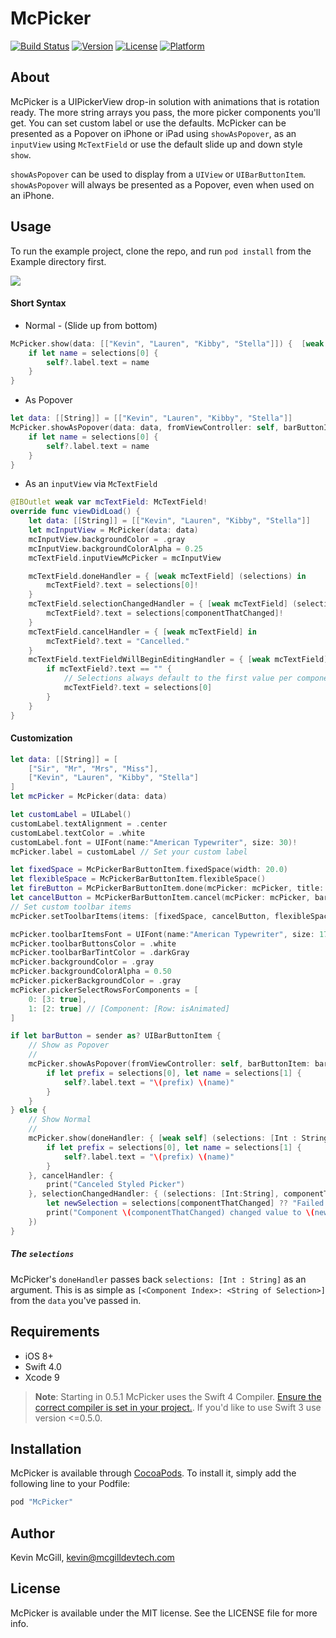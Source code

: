 # McPicker
[![Build Status](https://travis-ci.org/kmcgill88/McPicker-iOS.svg?branch=master)](https://travis-ci.org/kmcgill88/McPicker-iOS)
[![Version](https://img.shields.io/cocoapods/v/McPicker.svg?style=flat)](http://cocoapods.org/pods/McPicker)
[![License](https://img.shields.io/cocoapods/l/McPicker.svg?style=flat)](http://cocoapods.org/pods/McPicker)
[![Platform](https://img.shields.io/cocoapods/p/McPicker.svg?style=flat)](http://cocoapods.org/pods/McPicker)

## About
McPicker is a UIPickerView drop-in solution with animations that is rotation ready. The more string arrays you pass, the more picker components you'll get. You can set custom label or use the defaults. McPicker can be presented as a Popover on iPhone or iPad using `showAsPopover`, as an `inputView` using `McTextField` or use the default slide up and down style `show`.

`showAsPopover` can be used to display from a `UIView` or `UIBarButtonItem`. `showAsPopover` will always be presented as a Popover, even when used on an iPhone.

## Usage
To run the example project, clone the repo, and run `pod install` from the Example directory first.

![](https://mcgilldevtech.com/img/github/mcpicker/mcpicker-1.0.0-3.gif)

#### Short Syntax
- Normal - (Slide up from bottom)
```swift
McPicker.show(data: [["Kevin", "Lauren", "Kibby", "Stella"]]) {  [weak self] (selections: [Int : String]) -> Void in
    if let name = selections[0] {
        self?.label.text = name
    }
}
```
- As Popover
```swift
let data: [[String]] = [["Kevin", "Lauren", "Kibby", "Stella"]]
McPicker.showAsPopover(data: data, fromViewController: self, barButtonItem: sender) { [weak self] (selections: [Int : String]) -> Void in
    if let name = selections[0] {
        self?.label.text = name
    }
}
```
- As an `inputView` via `McTextField`
```swift
@IBOutlet weak var mcTextField: McTextField!
override func viewDidLoad() {
    let data: [[String]] = [["Kevin", "Lauren", "Kibby", "Stella"]]
    let mcInputView = McPicker(data: data)
    mcInputView.backgroundColor = .gray
    mcInputView.backgroundColorAlpha = 0.25
    mcTextField.inputViewMcPicker = mcInputView

    mcTextField.doneHandler = { [weak mcTextField] (selections) in
        mcTextField?.text = selections[0]!
    }
    mcTextField.selectionChangedHandler = { [weak mcTextField] (selections, componentThatChanged) in
        mcTextField?.text = selections[componentThatChanged]!
    }
    mcTextField.cancelHandler = { [weak mcTextField] in
        mcTextField?.text = "Cancelled."
    }
    mcTextField.textFieldWillBeginEditingHandler = { [weak mcTextField] (selections) in
        if mcTextField?.text == "" {
            // Selections always default to the first value per component
            mcTextField?.text = selections[0]
        }
    }
}
```

#### Customization
```swift
let data: [[String]] = [
    ["Sir", "Mr", "Mrs", "Miss"],
    ["Kevin", "Lauren", "Kibby", "Stella"]
]
let mcPicker = McPicker(data: data)

let customLabel = UILabel()
customLabel.textAlignment = .center
customLabel.textColor = .white
customLabel.font = UIFont(name:"American Typewriter", size: 30)!
mcPicker.label = customLabel // Set your custom label

let fixedSpace = McPickerBarButtonItem.fixedSpace(width: 20.0)
let flexibleSpace = McPickerBarButtonItem.flexibleSpace()
let fireButton = McPickerBarButtonItem.done(mcPicker: mcPicker, title: "Fire!!!") // Set custom Text
let cancelButton = McPickerBarButtonItem.cancel(mcPicker: mcPicker, barButtonSystemItem: .cancel) // or system items
// Set custom toolbar items
mcPicker.setToolbarItems(items: [fixedSpace, cancelButton, flexibleSpace, fireButton, fixedSpace])

mcPicker.toolbarItemsFont = UIFont(name:"American Typewriter", size: 17)!
mcPicker.toolbarButtonsColor = .white
mcPicker.toolbarBarTintColor = .darkGray
mcPicker.backgroundColor = .gray
mcPicker.backgroundColorAlpha = 0.50
mcPicker.pickerBackgroundColor = .gray
mcPicker.pickerSelectRowsForComponents = [
    0: [3: true],
    1: [2: true] // [Component: [Row: isAnimated]
]

if let barButton = sender as? UIBarButtonItem {
    // Show as Popover
    //
    mcPicker.showAsPopover(fromViewController: self, barButtonItem: barButton) { [weak self] (selections: [Int : String]) -> Void in
        if let prefix = selections[0], let name = selections[1] {
            self?.label.text = "\(prefix) \(name)"
        }
    }
} else {
    // Show Normal
    //
    mcPicker.show(doneHandler: { [weak self] (selections: [Int : String]) -> Void in
        if let prefix = selections[0], let name = selections[1] {
            self?.label.text = "\(prefix) \(name)"
        }
    }, cancelHandler: {
        print("Canceled Styled Picker")
    }, selectionChangedHandler: { (selections: [Int:String], componentThatChanged: Int) -> Void  in
        let newSelection = selections[componentThatChanged] ?? "Failed to get new selection!"
        print("Component \(componentThatChanged) changed value to \(newSelection)")
    })
}
```

##### The `selections`
McPicker's `doneHandler` passes back `selections: [Int : String]` as an argument. This is as simple as `[<Component Index>: <String of Selection>]` from the `data` you've passed in.

## Requirements
- iOS 8+
- Swift 4.0
- Xcode 9

> __Note__: Starting in 0.5.1 McPicker uses the Swift 4 Compiler. [Ensure the correct compiler is set in your project.](https://github.com/kmcgill88/McPicker-iOS/issues/23). If you'd like to use Swift 3 use version <=0.5.0.

## Installation

McPicker is available through [CocoaPods](http://cocoapods.org). To install
it, simply add the following line to your Podfile:

```ruby
pod "McPicker"
```

## Author

Kevin McGill, kevin@mcgilldevtech.com

## License

McPicker is available under the MIT license. See the LICENSE file for more info.
